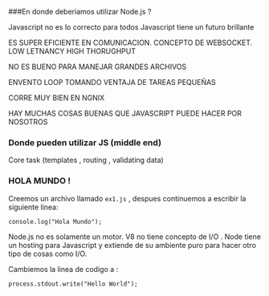 


###En donde deberiamos utilizar Node.js ? 

Javascript no es lo correcto para todos 
Javascript tiene un futuro brillante 

ES SUPER EFICIENTE EN COMUNICACION. CONCEPTO DE WEBSOCKET. LOW LETNANCY 
HIGH THORUGHPUT 

NO ES BUENO PARA MANEJAR GRANDES ARCHIVOS

ENVENTO LOOP TOMANDO VENTAJA DE TAREAS PEQUEÑAS 

CORRE MUY BIEN EN NGNIX 

HAY MUCHAS COSAS BUENAS QUE JAVASCRIPT PUEDE HACER POR NOSOTROS 


### Donde pueden utilizar JS (middle end)

Core task (templates , routing , validating data)

### HOLA MUNDO !

Creemos un archivo llamado ```ex1.js``` , despues continuemos a escribir la siguiente linea:

```
console.log("Hola Mundo");
```

Node.js no es solamente un motor. V8 no tiene concepto de I/O . Node tiene un hosting para Javascript y extiende de su ambiente puro para hacer otro tipo de cosas como I/O. 

Cambiemos la linea de codigo a : 
```
process.stdout.write("Hello World");
```